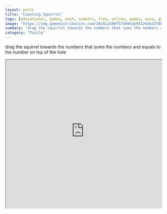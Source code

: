 ```yaml
---
layout: posts
title: "Counting Squirrel"
tags: [educational, games, math, numbers, free, online, games, oyna, game, free, games, play, play, games]
image: "https://img.gamedistribution.com/30c81a590f57449eab93126eb33f05f4.jpg"
summary: "drag the squirrel towards the numbers that sums the numbers and equals to the number on top of the hole  free online games oyna game free games play play games"
category: "Puzzle"
---
```


drag the squirrel towards the numbers that sums the numbers and equals to the number on top of the hole

<iframe width="100%" height="480px;" src="https://html5.gamedistribution.com/30c81a590f57449eab93126eb33f05f4/"></iframe>